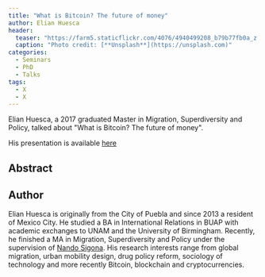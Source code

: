 ```yaml
---
title: "What is Bitcoin? The future of money"
author: Elian Huesca
header:
  teaser: "https://farm5.staticflickr.com/4076/4940499208_b79b77fb0a_z.jpg"
  caption: "Photo credit: [**Unsplash**](https://unsplash.com)"
categories:
  - Seminars
  - PhD
  - Talks
tags:
  - X
  - X
---
```


Elian Huesca, a 2017 graduated Master in Migration, Superdiversity and Policy,
talked about "What is Bitcoin? The future of money".


His presentation is available [here](https://github.com/MexicanSocietyUoB/seminars/blob/master/assets/slides/~/slides.pdf)


## Abstract


## Author
Elian Huesca is originally from the City of Puebla and since 2013 a resident of
Mexico City. He studied a BA in International Relations in BUAP with academic
exchanges to UNAM and the University of Birmingham. Recently, he finished a MA
in Migration, Superdiversity and Policy under the supervision of
[Nando Sigona](https://www.birmingham.ac.uk/staff/profiles/social-policy/sigona-nando.aspx).
His research interests range from global migration, urban mobility design,
drug policy reform, sociology of technology and more recently Bitcoin,
blockchain and cryptocurrencies.
